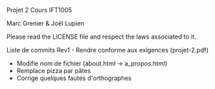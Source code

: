 Projet 2
Cours IFT1005

Marc Grenier & Joël Lupien

Please read the LICENSE file and respect the laws associated to it.

Liste de commits
Rev1 - Rendre conforme aux exigences (projet-2.pdf)

* Modifie nom de fichier (about.html -> a_propos.html)
* Remplace pizza par pâtes
* Corrige quelques fautes d'orthographes


